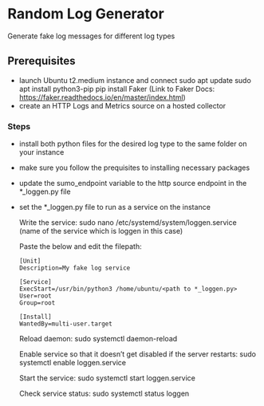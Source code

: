 # Random Log Generator
Generate fake log messages for different log types

## Prerequisites
- launch Ubuntu t2.medium instance and connect
    sudo apt update
    sudo apt install python3-pip
    pip install Faker (Link to Faker Docs: https://faker.readthedocs.io/en/master/index.html)
- create an HTTP Logs and Metrics source on a hosted collector

### Steps
- install both python files for the desired log type to the same folder on your instance
- make sure you follow the prequisites to installing necessary packages
- update the sumo_endpoint variable to the http source endpoint in the *_loggen.py file
- set the *_loggen.py file to run as a service on the instance

    Write the service: sudo nano /etc/systemd/system/loggen.service (name of the service which is loggen in this case)

    Paste the below and edit the filepath:
    ```
    [Unit]
    Description=My fake log service

    [Service]
    ExecStart=/usr/bin/python3 /home/ubuntu/<path to *_loggen.py>
    User=root
    Group=root
    
    [Install]
    WantedBy=multi-user.target
    ```
    Reload daemon: sudo systemctl daemon-reload

    Enable service so that it doesn’t get disabled if the server restarts: sudo systemctl enable loggen.service

    Start the service: sudo systemctl start loggen.service

    Check service status: sudo systemctl status loggen



